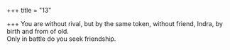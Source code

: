 +++
title = "13"

+++
You are without rival, but by the same token, without friend, Indra, by  birth and from of old.  
Only in battle do you seek friendship.  